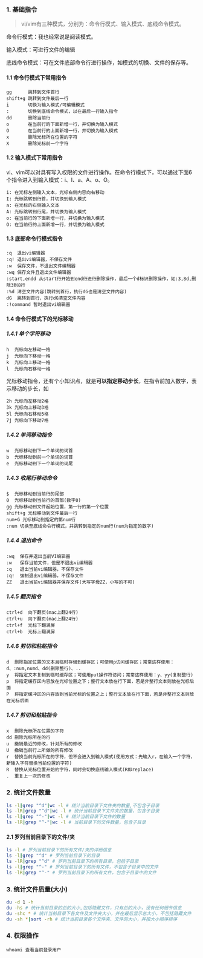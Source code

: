 ### 1. 基础指令

> vi/vim有三种模式，分别为：命令行模式、输入模式、底线命令模式。

命令行模式：我也经常说是阅读模式。

输入模式：可进行文件的编辑

底线命令模式：可在文件底部命令行进行操作，如模式的切换、文件的保存等。

#### 1.1 命令行模式下常用指令

```
gg      跳转到文件首行
shift+g 跳转到文件最后一行
i       切换为输入模式/可编辑模式
:       切换到底线命令模式，以在最后一行输入指令
dd      删除当前行
o       在当前行的下面新增一行，并切换为输入模式
O       在当前行的上面新增一行，并切换为输入模式
x       删除光标所在位置的字符
X       删除光标前一个字符
```

#### 1.2 输入模式下常用指令

vi、vim可以对具有写入权限的文件进行操作。在命令行模式下，可以通过下面6个指令进入到输入模式：i、I、a、A、o、O。

```
i: 在光标左侧输入文本，光标右侧内容向右移动
I: 光标跳转到行首，并切换到输入模式
a: 在光标的右侧输入文本
A: 光标跳转到行尾，并切换为输入模式
o: 在当前行的下面新增一行，并切换为输入模式
O: 在当前行的上面新增一行，并切换为输入模式
```

#### 1.3 底部命令行模式指令

```
:q  退出vi编辑器
:q! 退出vi编辑器，不保存文件
:w  保存文件，不退出文件编辑器
:wq 保存文件且退出文件编辑器
:start,endd 从start行开始到end行进行删除操作，最后一个d标识删除操作，如:3,8d,删除3到8行
:%d 清空文件内容(跳转到首行，执行dG也是清空文件内容)
dG  跳转到首行，执行dG清空文件内容
:!command 暂时退出vi编辑器
```

#### 1.4 命令行模式下的光标移动

##### 1.4.1 单个字符移动

```
h  光标向左移动一格
j  光标向下移动一格
k  光标向上移动一格
l  光标向右移动一格
```

光标移动指令，还有个小知识点，就是**可以指定移动步长**，在指令前加入数字，表示移动的步长，如

```
2h 光标向左移动2格
3k 光标向上移动3格
5l 光标向右移动5格
7j 光标向下移动7格
```

##### 1.4.2 单词移动指令

```
w  光标移动到下一个单词的词首
b  光标移动到前一个单词的词首
e  光标移动到下一个单词的词尾
```
##### 1.4.3 收尾行移动命令

```
$  光标移动到当前行的尾部
0  光标移动到当前行的首部(数字0)
gg 光标移动到文件起始位置，第一行的第一个位置
shift+g 光标移动到文件最后一行
num+G 光标移动到指定的第num行
:num 切换至底线命令行模式，并跳转到指定的num行(num为指定的数字)
```

##### 1.4.4 退出命令

```
:wq  保存并退出当前VI编辑器
:w   保存当前文件，但是不退出vi编辑器
:q   退出当前vi编辑器，不保存文件
:q!  强制退出vi编辑器，不保存文件
ZZ   退出当前vi编辑器并保存文件(大写字母ZZ，小写的不可)
```
##### 1.4.5 翻页指令

```
ctrl+d  向下翻页(mac上翻24行)
ctrl+u  向下翻页(mac上翻24行)
ctrl+f  光标下翻满屏
ctrl+b  光标上翻满屏
```

##### 1.4.6 剪切和粘贴指令

```
d  删除指定位置的文本且临时存储到缓存区；可使用p访问缓存区；常常这样使用：d、:num,numd、dd(删除整行)、.. 
y  将指定文本复制到临时缓存区；可使用put操作符访问；常常这样使用：y、yy(复制整行)
p  将指定缓存区内容放在光标位置之下；整行文本放在行下面，若是非整行文本则放在光标后面
P  将指定缓冲区的内容放到当前光标的位置之上；整行文本放在行下面，若是非整行文本则放在光标后面
```

##### 1.4.7 剪切和粘贴指令

```
x  删除光标所在位置的字符
dd 删除光标所在的行
u  撤销最近的修改，针对所有的修改
U  撤销当前行上所做的所有修改
r  替换当前光标所在的字符，但不会进入到输入模式(使用方式：先输入r，在输入一个字符，新输入字符替换当前位置的字符)
R  替换从光标位置开始的字符，同时会切换底线输入模式(R即replace)
.  重复上一次的修改
```
### 2. 统计文件数量

```bash
ls -l|grep "^d"|wc -l # 统计当前目录下文件夹的数量,不包含子目录
ls -lR|grep "^d"|wc -l # 统计当前目录下文件夹的数量，包含子目录
ls -l|grep "^-"|wc -l # 统计当前目录下文件的数量
ls -lR|grep "^-"|wc -l # 当前目录下的文件数量，包含子目录
```
#### 2.1 罗列当前目录下的文件/夹

```bash
ls -l # 罗列当前目录下的所有文件/夹的详细信息
ls -l|grep "^d" # 罗列当前目录下的目录
ls -lR|grep "^d" # 罗列当前目录下的所有目录，包括子目录
ls -l|grep "^-" # 罗列当前目录下的所有文件，不包含子目录中的文件
ls -lR|grep "^-" # 罗列当前目录下的所有文件，包含子目录中的文件
```

### 3. 统计文件质量(大小)

```bash
du -d 1 -h
du -hs # 统计当前目录的总的大小,包括隐藏文件，只有总的大小，没有任何细节信息
du -shc * # 统计当前目录下各文件及文件夹大小，并在最后显示总大小，不包括隐藏文件
du -sh *|sort -rh # 统计当前目录各个文件夹、文件的大小，并按大小顺序排序
```

### 4. 权限操作

```
whoami 查看当前登录用户
```